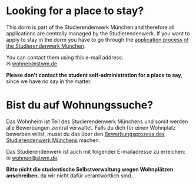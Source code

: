 <!-- English -->
# Looking for a place to stay?
This dorm is part of the Studierendenwerk München and therefore all applications are centrally managed by the Studierendenwerk. If you want to apply to stay in the dorm you have to go through the [application process of the Studierendenwerk München](https://www.studierendenwerk-muenchen-oberbayern.de/en/accommodation/application/). 

You can contact them using this e-mail address:  
✉ [wohnen@stwm.de](mailto:wohnen@stwm.de)

**Please don't contact the student self-administration for a place to say**, since we have no say in the matter.

<!-- Deutsch -->
# Bist du auf Wohnungssuche?
Das Wohnheim ist Teil des Studierendenwerk Münchens und somit werden alle Bewerbungen zentral verwaltet. Falls du dich für einen Wohnplatz bewerben willst, musst du das über den [Bewerbungsprozess des Studierendenwerk Münchens](https://www.studierendenwerk-muenchen-oberbayern.de/wohnen/bewerbung/) machen.

Das Studierendenwerk ist auch mit folgender E-mailadresse zu erreichen:  
✉ [wohnen@stwm.de](mailto:wohnen@stwm.de).

**Bitte nicht die studentische Selbstverwaltung wegen Wohnplätzen anschreiben**, da wir nicht dafür verantwortlich sind.